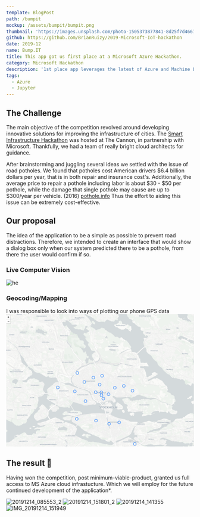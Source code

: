```yaml
---
template: BlogPost
path: /bumpit
mockup: /assets/bumpit/bumpit.png
thumbnail: 'https://images.unsplash.com/photo-1505373877841-8d25f7d46678?ixid=MXwxMjA3fDB8MHxwaG90by1wYWdlfHx8fGVufDB8fHw%3D&ixlib=rb-1.2.1&auto=format&fit=crop&w=1600&q=80'
github: https://github.com/BrianRuizy/2019-Microsoft-IoT-hackathon
date: 2019-12
name: Bump.IT
title: This app got us first place at a Microsoft Azure Hackathon.
category: Microsoft Hackathon
description: '1st place app leverages the latest of Azure and Machine Learning to aid a $6.4B potholes issue.'
tags:
  - Azure
  - Jupyter
---
```

## The Challenge

The main objective of the competition revolved around developing innovative solutions for improving the infrastructure of cities. The [Smart Infrastructure Hackathon](https://www.eventbrite.com/e/smart-infrastructure-hackathon-tickets-76918610635#) was hosted at The Cannon, in partnership with Microsoft. Thankfully, we had a team of really bright cloud architects for guidance. 

After brainstorming and juggling several ideas we settled with the issue of road potholes. We found that potholes cost American drivers $6.4 billion dollars per year, that is in both repair and insurance cost's. Additionally, the average price to repair a pothole including labor is about $30 - $50 per pothole, while the damage that single pothole may cause are up to $300/year per vehicle. (2016) [pothole.info](https://www.pothole.info/2016/05/so-many-potholes-so-much-cost/)  Thus the effort to aiding this issue can be extremely cost-effective.

## Our proposal

The idea of the application to be a simple as possible to prevent road distractions. Therefore, we intended to create an interface that would show a dialog box only when our system predicted there to be a pothole, from there the user would confirm if so.

### Live Computer Vision

![he](https://raw.githubusercontent.com/BrianRuizy/2019-Microsoft-IoT-hackathon/master/img/pothole-computervision.gif)

### Geocoding/Mapping

I was responsible to look into ways of plotting our phone GPS data
![hehe](https://raw.githubusercontent.com/BrianRuizy/2019-Microsoft-IoT-hackathon/master/img/geocoding.png)

## The result 🥇

Having won the competition, post minimum-viable-product, granted us full access to MS Azure cloud infrastucture. Which we will employ for the future continued development of the application*.

![20191214_085553_2](https://user-images.githubusercontent.com/23439187/114973415-0db81800-9e46-11eb-86af-9b9fa09006ee.jpg)
![20191214_151801_2](https://user-images.githubusercontent.com/23439187/114973417-0ee94500-9e46-11eb-94d7-55f095da4b46.jpg)
![20191214_141355](https://user-images.githubusercontent.com/23439187/114971791-b95f6900-9e42-11eb-8c58-b5ebf7907f70.jpg)
![IMG_20191214_151949](https://user-images.githubusercontent.com/23439187/114971928-05aaa900-9e43-11eb-83ce-326283aef44b.jpg)


